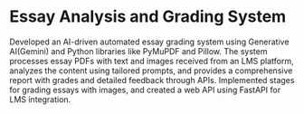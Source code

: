 # Essay Analysis and Grading System

Developed an AI-driven automated essay grading system using Generative AI(Gemini) and Python libraries like PyMuPDF and Pillow. The system processes essay PDFs with text and images received from an LMS platform, analyzes the content using tailored prompts, and provides a comprehensive report with grades and detailed feedback through APIs. Implemented stages for grading essays with images, and created a web API using FastAPI for LMS integration.

